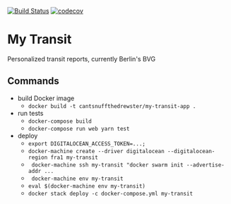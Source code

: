 [![Build Status](https://travis-ci.org/drewmoore/my-transit.svg?branch=master)](https://travis-ci.org/drewmoore/my-transit)
[![codecov](https://codecov.io/gh/drewmoore/my-transit/branch/master/graph/badge.svg)](https://codecov.io/gh/drewmoore/my-transit)


# My Transit
Personalized transit reports, currently Berlin's BVG

## Commands
- build Docker image
  - `docker build -t cantsnuffthedrewster/my-transit-app .`
- run tests
  - `docker-compose build`
  - `docker-compose run web yarn test`
- deploy
  - `export DIGITALOCEAN_ACCESS_TOKEN=...;`
  - `docker-machine create --driver digitalocean --digitalocean-region fra1 my-transit`
  - ` docker-machine ssh my-transit "docker swarm init --advertise-addr ...`
  - ` docker-machine env my-transit`
  - `eval $(docker-machine env my-transit)`
  - `docker stack deploy -c docker-compose.yml my-transit`
